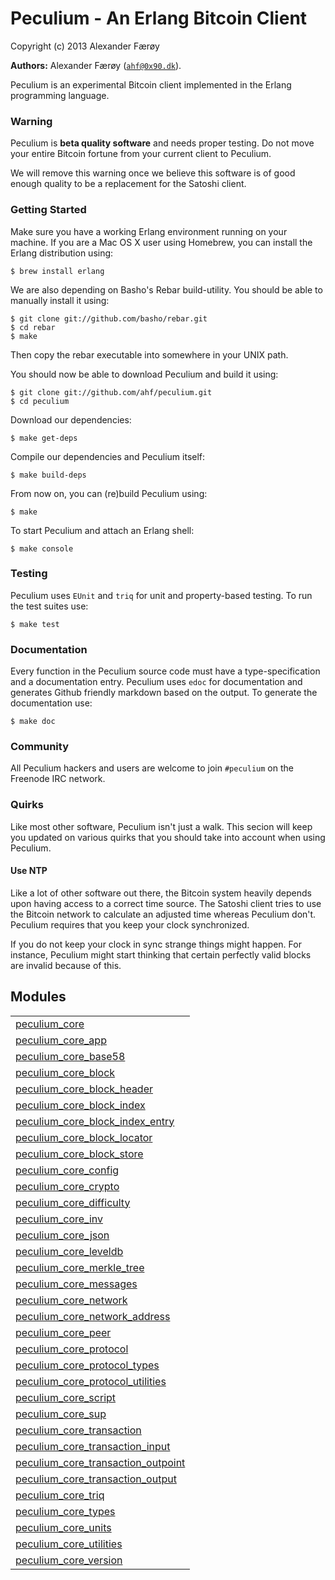 

# Peculium - An Erlang Bitcoin Client #

Copyright (c) 2013 Alexander Færøy


__Authors:__ Alexander Færøy ([`ahf@0x90.dk`](mailto:ahf@0x90.dk)).

Peculium is an experimental Bitcoin client implemented in the Erlang programming language.


### <a name="Warning">Warning</a> ###

Peculium is **beta quality software** and needs proper testing. Do not move your
entire Bitcoin fortune from your current client to Peculium.

We will remove this warning once we believe this software is of good enough
quality to be a replacement for the Satoshi client.


### <a name="Getting_Started">Getting Started</a> ###

Make sure you have a working Erlang environment running on your machine. If you
are a Mac OS X user using Homebrew, you can install the Erlang distribution using:

```
$ brew install erlang
```

We are also depending on Basho's Rebar build-utility. You should be able to
manually install it using:

```
$ git clone git://github.com/basho/rebar.git
$ cd rebar
$ make
```

Then copy the rebar executable into somewhere in your UNIX path.

You should now be able to download Peculium and build it using:

```
$ git clone git://github.com/ahf/peculium.git
$ cd peculium
```

Download our dependencies:

```
$ make get-deps
```

Compile our dependencies and Peculium itself:

```
$ make build-deps
```

From now on, you can (re)build Peculium using:

```
$ make
```

To start Peculium and attach an Erlang shell:

```
$ make console
```


### <a name="Testing">Testing</a> ###

Peculium uses `EUnit` and `triq` for unit and property-based testing. To run
the test suites use:

```
$ make test
```


### <a name="Documentation">Documentation</a> ###

Every function in the Peculium source code must have a type-specification and a
documentation entry. Peculium uses `edoc` for documentation and generates
Github friendly markdown based on the output. To generate the documentation
use:

```
$ make doc
```


### <a name="Community">Community</a> ###

All Peculium hackers and users are welcome to join `#peculium` on the Freenode
IRC network.


### <a name="Quirks">Quirks</a> ###

Like most other software, Peculium isn't just a walk. This secion will keep you
updated on various quirks that you should take into account when using
Peculium.


#### <a name="Use_NTP">Use NTP</a> ####

Like a lot of other software out there, the Bitcoin system heavily depends upon
having access to a correct time source. The Satoshi client tries to use the
Bitcoin network to calculate an adjusted time whereas Peculium don't. Peculium
requires that you keep your clock synchronized.

If you do not keep your clock in sync strange things might happen. For
instance, Peculium might start thinking that certain perfectly valid blocks are
invalid because of this.


## Modules ##


<table width="100%" border="0" summary="list of modules">
<tr><td><a href="peculium_core.md" class="module">peculium_core</a></td></tr>
<tr><td><a href="peculium_core_app.md" class="module">peculium_core_app</a></td></tr>
<tr><td><a href="peculium_core_base58.md" class="module">peculium_core_base58</a></td></tr>
<tr><td><a href="peculium_core_block.md" class="module">peculium_core_block</a></td></tr>
<tr><td><a href="peculium_core_block_header.md" class="module">peculium_core_block_header</a></td></tr>
<tr><td><a href="peculium_core_block_index.md" class="module">peculium_core_block_index</a></td></tr>
<tr><td><a href="peculium_core_block_index_entry.md" class="module">peculium_core_block_index_entry</a></td></tr>
<tr><td><a href="peculium_core_block_locator.md" class="module">peculium_core_block_locator</a></td></tr>
<tr><td><a href="peculium_core_block_store.md" class="module">peculium_core_block_store</a></td></tr>
<tr><td><a href="peculium_core_config.md" class="module">peculium_core_config</a></td></tr>
<tr><td><a href="peculium_core_crypto.md" class="module">peculium_core_crypto</a></td></tr>
<tr><td><a href="peculium_core_difficulty.md" class="module">peculium_core_difficulty</a></td></tr>
<tr><td><a href="peculium_core_inv.md" class="module">peculium_core_inv</a></td></tr>
<tr><td><a href="peculium_core_json.md" class="module">peculium_core_json</a></td></tr>
<tr><td><a href="peculium_core_leveldb.md" class="module">peculium_core_leveldb</a></td></tr>
<tr><td><a href="peculium_core_merkle_tree.md" class="module">peculium_core_merkle_tree</a></td></tr>
<tr><td><a href="peculium_core_messages.md" class="module">peculium_core_messages</a></td></tr>
<tr><td><a href="peculium_core_network.md" class="module">peculium_core_network</a></td></tr>
<tr><td><a href="peculium_core_network_address.md" class="module">peculium_core_network_address</a></td></tr>
<tr><td><a href="peculium_core_peer.md" class="module">peculium_core_peer</a></td></tr>
<tr><td><a href="peculium_core_protocol.md" class="module">peculium_core_protocol</a></td></tr>
<tr><td><a href="peculium_core_protocol_types.md" class="module">peculium_core_protocol_types</a></td></tr>
<tr><td><a href="peculium_core_protocol_utilities.md" class="module">peculium_core_protocol_utilities</a></td></tr>
<tr><td><a href="peculium_core_script.md" class="module">peculium_core_script</a></td></tr>
<tr><td><a href="peculium_core_sup.md" class="module">peculium_core_sup</a></td></tr>
<tr><td><a href="peculium_core_transaction.md" class="module">peculium_core_transaction</a></td></tr>
<tr><td><a href="peculium_core_transaction_input.md" class="module">peculium_core_transaction_input</a></td></tr>
<tr><td><a href="peculium_core_transaction_outpoint.md" class="module">peculium_core_transaction_outpoint</a></td></tr>
<tr><td><a href="peculium_core_transaction_output.md" class="module">peculium_core_transaction_output</a></td></tr>
<tr><td><a href="peculium_core_triq.md" class="module">peculium_core_triq</a></td></tr>
<tr><td><a href="peculium_core_types.md" class="module">peculium_core_types</a></td></tr>
<tr><td><a href="peculium_core_units.md" class="module">peculium_core_units</a></td></tr>
<tr><td><a href="peculium_core_utilities.md" class="module">peculium_core_utilities</a></td></tr>
<tr><td><a href="peculium_core_version.md" class="module">peculium_core_version</a></td></tr></table>

